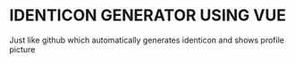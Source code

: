 # IDENTICON GENERATOR USING VUE
Just like github which automatically generates identicon and shows profile picture

